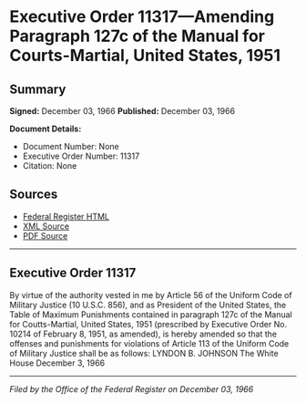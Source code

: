 # Executive Order 11317—Amending Paragraph 127c of the Manual for Courts-Martial, United States, 1951

## Summary

**Signed:** December 03, 1966
**Published:** December 03, 1966

**Document Details:**
- Document Number: None
- Executive Order Number: 11317
- Citation: None

## Sources
- [Federal Register HTML](https://www.presidency.ucsb.edu/documents/executive-order-11317-amending-paragraph-127c-the-manual-for-courts-martial-united-states)
- [XML Source](None)
- [PDF Source](None)

---

## Executive Order 11317

By virtue of the authority vested in me by Article 56 of the Uniform Code of Military Justice (10 U.S.C. 856), and as President of the United States, the Table of Maximum Punishments contained in paragraph 127c of the Manual for Coutts-Martial, United States, 1951 (prescribed by Executive Order No. 10214 of February 8, 1951, as amended), is hereby amended so that the offenses and punishments for violations of Article 113 of the Uniform Code of Military Justice shall be as follows:
LYNDON B. JOHNSON
The White House
December 3, 1966

---

*Filed by the Office of the Federal Register on December 03, 1966*
